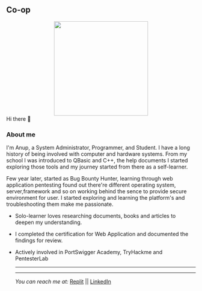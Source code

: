 ## Co-op
<div id="header" align="center">
  <img src="https://media2.giphy.com/media/3kPDmoWdBpQPNhCnUG/giphy.gif" width="250"/>
</div>
Hi there 👋

### About me
I'm Anup, a System Administrator, Programmer, and Student. I have a long history of being involved with computer and hardware systems. From my school I was introduced to QBasic and C++, the help documents I started exploring those tools and my journey started from there as a self-learner.

Few year later, started as Bug Bounty Hunter, learning through web application pentesting found out there're different operating system, server,framework and so on working behind the sence to provide secure environment for user. I started exploring and learning the platform's and troubleshooting them make me passionate.

* Solo-learner loves researching documents, books and articles to deepen my understanding.
* I completed the certification for Web Application and documented the findings for review.
* Actively involved in PortSwigger Academy, TryHackme and PentesterLab

  -------
  -------
  *You can reach me at:* [Replit](https://replit.com/@AnupAdhikari6) || [LinkedIn](https://www.linkedin.com/in/techwikiaa/)
  
  
  

